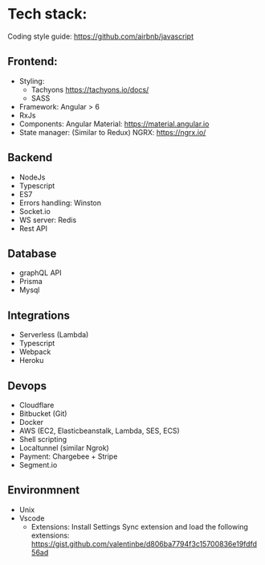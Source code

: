 # Tech stack:

Coding style guide: https://github.com/airbnb/javascript
 
## Frontend:
* Styling:
	* Tachyons https://tachyons.io/docs/
    * SASS
* Framework: Angular > 6 
* RxJs
* Components: Angular Material: https://material.angular.io
* State manager: (Similar to Redux) NGRX: https://ngrx.io/

## Backend
* NodeJs
* Typescript
* ES7
* Errors handling: Winston
* Socket.io
* WS server: Redis
* Rest API

## Database
* graphQL API
* Prisma
* Mysql

## Integrations
* Serverless (Lambda)
* Typescript
* Webpack
* Heroku

## Devops
* Cloudflare
* Bitbucket (Git)
* Docker
* AWS (EC2, Elasticbeanstalk, Lambda, SES, ECS)
* Shell scripting
* Localtunnel (similar Ngrok)
* Payment: Chargebee + Stripe
* Segment.io


## Environmnent
* Unix
* Vscode
    * Extensions: Install Settings Sync extension and load the following extensions: https://gist.github.com/valentinbe/d806ba7794f3c15700836e19fdfd56ad
